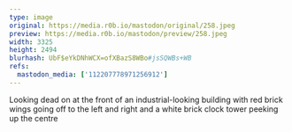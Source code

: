```yaml
---
type: image
original: https://media.r0b.io/mastodon/original/258.jpeg
preview: https://media.r0b.io/mastodon/preview/258.jpeg
width: 3325
height: 2494
blurhash: UbF$eYkDNhWCX=ofXBazS8WBo#jsSQWBs+WB
refs:
  mastodon_media: ['112207778971256912']
---
```


Looking dead on at the front of an industrial-looking building with red brick wings going off to the left and right and a white brick clock tower peeking up the centre 

